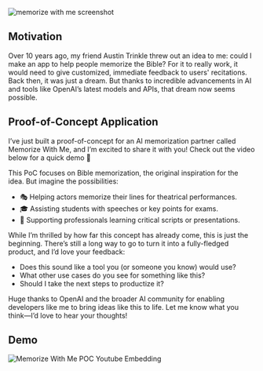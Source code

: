 ![memorize with me screenshot](/assets/images/memorize_with_me_screenshot.png)

## Motivation
Over 10 years ago, my friend Austin Trinkle threw out an idea to me: could I make an app to help people memorize the Bible? For it to really work, it would need to give customized, immediate feedback to users' recitations. Back then, it was just a dream. But thanks to incredible advancements in AI and tools like OpenAI’s latest models and APIs, that dream now seems possible.

## Proof-of-Concept Application
I’ve just built a proof-of-concept for an AI memorization partner called Memorize With Me, and I’m excited to share it with you! Check out the video below for a quick demo 🎥 

This PoC focuses on Bible memorization, the original inspiration for the idea. But imagine the possibilities:
* 🎭 Helping actors memorize their lines for theatrical performances.
* 🎓 Assisting students with speeches or key points for exams.
* 📝 Supporting professionals learning critical scripts or presentations.

While I’m thrilled by how far this concept has already come, this is just the beginning. There’s still a long way to go to turn it into a fully-fledged product, and I’d love your feedback:
* Does this sound like a tool you (or someone you know) would use?
* What other use cases do you see for something like this?
* Should I take the next steps to productize it?

Huge thanks to OpenAI and the broader AI community for enabling developers like me to bring ideas like this to life. Let me know what you think—I’d love to hear your thoughts!

## Demo

![Memorize With Me POC Youtube Embedding](embedding/memorize-with-me-youtube)